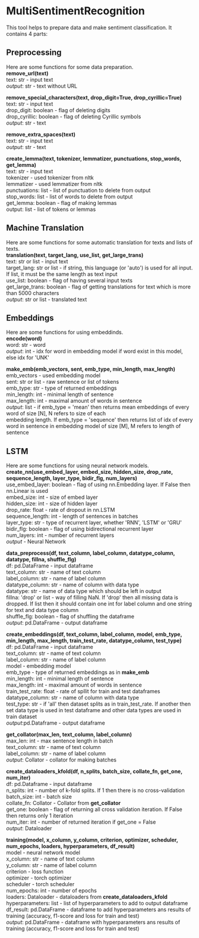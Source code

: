 # MultiSentimentRecognition

This tool helps to prepare data and make sentiment classification.
It contains 4 parts:

## Preprocessing
Here are some functions for some data preparation. <br />
**remove_url(text)** <br />
text: str - input text <br />
_output_: str - text without URL <br />

**remove_special_characters(text, drop_digit=True, drop_cyrillic=True)** <br />
text: str - input text <br />
drop_digit: boolean - flag of deleting digits <br />
drop_cyrillic: boolean - flag of deleting Cyrillic symbols <br />
_output_: str - text <br />

**remove_extra_spaces(text)** <br />
text: str - input text <br />
_output_: str - text <br />

**create_lemma(text, tokenizer, lemmatizer, punctuations, stop_words, get_lemma)** <br />
text: str - input text <br />
tokenizer - used tokenizer from nltk <br />
lemmatizer - used lemmatizer from nltk <br />
punctuations: list - list of punctuation to delete from output <br />
stop_words: list - list of words to delete from output <br />
get_lemma: boolean - flag of making lemmas <br />
output: list - list of tokens or lemmas <br />

## Machine Translation
Here are some functions for some automatic translation for texts and lists of texts. <br />
**translation(text, target_lang, use_list, get_large_trans)** <br />
text: str or list - input text <br />
target_lang: str or list - if string, this language (or 'auto') is used for all input. If list, it must be the same length as text input <br />
use_list: boolean - flag of having several input texts <br />
get_large_trans: boolean - flag of getting translations for text which is more than 5000 characters <br />
_output_: str or list - translated text <br />

## Embeddings
Here are some functions for using embeddinds. <br />
**encode(word)** <br />
word: str - word <br />
_output_: int - idx for word in embedding model if word exist in this model, else idx for 'UNK' <br />

**make_emb(emb_vectors, sent, emb_type, min_length, max_length)** <br />
emb_vectors - used embedding model <br />
sent: str or list - raw sentence or list of tokens <br />
emb_type: str - type of returned embeddings <br />
min_length: int - minimal length of sentence <br />
max_length: int - maximal amount of words in sentence <br />
_output_: list - if emb_type = 'mean' then returns mean embeddings of every word of size [N], N refers to size of each  <br />embedding length. If emb_type = 'sequence' then returns list of idx of every word in sentence in embedding model of size [M], M refers to length of sentence <br />

## LSTM
Here are some functions for using neural network models. <br />
**create_nn(use_embed_layer, embed_size, hidden_size, drop_rate, sequence_length, layer_type, bidir_flg, num_layers)** <br />
use_embed_layer: boolean - flag of using nn.Embedding layer. If False then nn.Linear is used <br />
embed_size: int - size of embed layer <br />
hidden_size: int - size of hidden layer <br />
drop_rate: float - rate of dropout in nn.LSTM <br />
sequence_length: int - length of sentences in batches <br />
layer_type: str - type of recurrent layer, whether 'RNN', 'LSTM' or 'GRU' <br />
bidir_flg: boolean - flag of using bidirectional recurrent layer <br />
num_layers: int - number of recurrent layers <br />
_output_ - Neural Network <br />

**data_preprocess(df, text_column, label_column, datatype_column, datatype, fillna, shuffle_flg)** <br />
df: pd.DataFrame - input dataframe <br />
text_column: str - name of text column <br />
label_column: str - name of label column <br />
datatype_column: str - name of column with data type <br />
datatype: str - name of data type which should be left in output <br />
fillna: 'drop' or list - way of filling NaN. If 'drop' then all missing data is dropped. If list then it should contain one int for label column and one string for text and data type column <br />
shuffle_flg: boolean - flag of shuffling the dataframe <br />
_output_: pd.DataFrame - output dataframe <br />

**create_embeddings(df, text_column, label_column, model, emb_type, min_length, max_length, train_test_rate, datatype_column, test_type)** <br />
df: pd.DataFrame - input dataframe <br />
text_column: str - name of text column <br />
label_column: str - name of label column <br />
model - embedding model <br />
emb_type - type of returned embeddings as in **make_emb**  <br />
min_length: int - minimal length of sentence <br />
max_length: int - maximal amount of words in sentence <br />
train_test_rate: float - rate of spllit for train and test dataframes <br />
datatype_column: str - name of column with data type <br />
test_type: str - if 'all' then dataset splits as in train_test_rate. If another then set data type is used in test dataframe and other data types are used in train dataset <br />
_output_:pd.Dataframe - output dataframe <br />

**get_collator(max_len, text_column, label_column)** <br />
max_len: int - max sentence length in batch <br />
text_column: str - name of text column <br />
label_column: str - name of label column <br />
_output_: Collator - collator for making batches <br />
 
**create_dataloaders_kfold(df, n_splits, batch_size, collate_fn, get_one, num_iter)** <br />
df: pd.Dataframe - input dataframe <br />
n_splits: int - number of k-fold splits. If 1 then there is no cross-validation <br />
batch_size: int - batch size <br />
collate_fn: Collator - Collator from **get_collator** <br />
get_one: boolean - flag of returning all cross validation iteration. If False then returns only 1 iteration <br />
num_iter: int - number of returned iteration if get_one = False <br />
_output_: Dataloader <br />

**training(model, x_column, y_column, criterion, optimizer,  scheduler, num_epochs, loaders, hyperparameters, df_result)** <br />
model - neural network model <br />
x_column: str - name of text column <br />
y_column: str - name of label column <br />
criterion - loss function <br />
optimizer - torch optimizer <br />
scheduler - torch scheduler <br />
num_epochs: int - number of epochs <br />
loaders: Dataloader - dataloaders from **create_dataloaders_kfold** <br />
hyperparameters: list - list of hyperparameters to add to output dataframe <br />
df_result: pd.DataFrame - dataframe to add hyperparameters ans results of training (accuracy, f1-score and loss for train and test) <br />
_output_: pd.DataFrame - dataframe with hyperparameters ans results of training (accuracy, f1-score and loss for train and test) <br />
